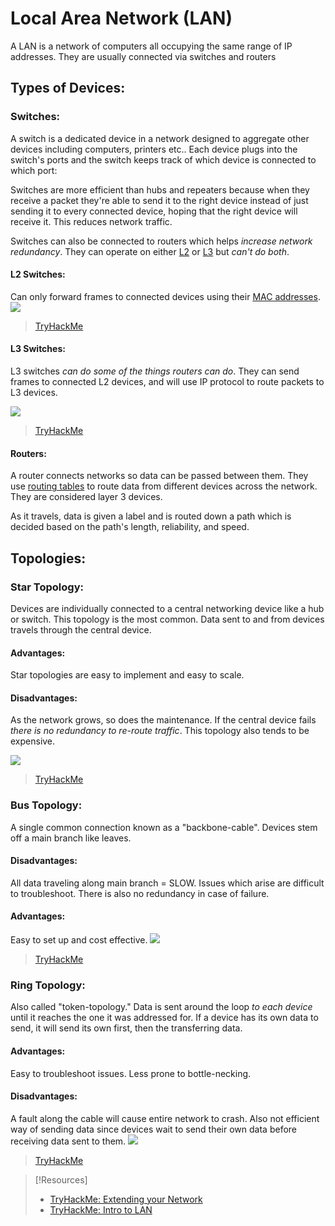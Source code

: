 
# Local Area Network (LAN)
A LAN is a network of computers all occupying the same range of IP addresses. They are usually connected via switches and routers
## Types of Devices:
### Switches:
A switch is a dedicated device in a network designed to aggregate other devices including computers, printers etc.. Each device plugs into the switch's ports and the switch keeps track of which device is connected to which port:

Switches are more efficient than hubs and repeaters because when they receive a packet they're able to send it to the right device instead of just sending it to every connected device, hoping that the right device will receive it. This reduces network traffic.

Switches can also be connected to routers which helps *increase network redundancy*. They can operate on either [L2](/networking/OSI/data-link-layer.md) or [L3](/networking/OSI/network-layer.md) but *can't do both*.
#### L2 Switches:
Can only forward frames to connected devices using their [MAC addresses](/networking/OSI/MAC-addresses.md).
![](/networking/networking-pics/LAN-1.png)
>	[TryHackMe](https://tryhackme.com/room/extendingyournetwork)
#### L3 Switches:
L3 switches *can do some of the things routers can do*. They can send frames to connected L2 devices, and will use IP protocol to route packets to L3 devices.

![](/networking/networking-pics/LAN-2.png) 
>	[TryHackMe](https://tryhackme.com/room/extendingyournetwork)
#### Routers:
A router connects networks so data can be passed between them. They use [routing tables](/networking/routing/routing-table.md) to route data from different devices across the network. They are considered layer 3 devices.

As it travels, data is given a label and is routed down a path which is decided based on the path's length, reliability, and speed.
## Topologies:
### Star Topology:
Devices are individually connected to a central networking device like a hub or switch. This topology is the most common. Data sent to and from devices travels through the central device.
#### Advantages:
Star topologies are easy to implement and easy to scale.
#### Disadvantages:
As the network grows, so does the maintenance. If the central device fails *there is no redundancy to re-route traffic*. This topology also tends to be expensive.

![](/networking/networking-pics/LAN-3.png)
>	[TryHackMe](https://tryhackme.com/room/introtolan)
### Bus Topology:
A single common connection known as a "backbone-cable". Devices stem off a main branch like leaves.
#### Disadvantages:
All data traveling along main branch = SLOW. Issues which arise are difficult to troubleshoot. There is also no redundancy in case of failure.
#### Advantages:
Easy to set up and cost effective.
![](/networking/networking-pics/LAN-4.png)
>	[TryHackMe](https://tryhackme.com/room/introtolan)
### Ring Topology:
Also called "token-topology." Data is sent around the loop *to each device* until it reaches the one it was addressed for. If a device has its own data to send, it will send its own first, then the transferring data.
#### Advantages:
Easy to troubleshoot issues. Less prone to bottle-necking.
#### Disadvantages:
A fault along the cable will cause entire network to crash. Also not efficient way of sending data since devices wait to send their own data before receiving  data sent to them.
![](/networking/networking-pics/LAN-5.png)
>	[TryHackMe](https://tryhackme.com/room/introtolan)

> [!Resources]
> - [TryHackMe: Extending your Network](https://tryhackme.com/room/extendingyournetwork)
> - [TryHackMe: Intro to LAN](https://tryhackme.com/room/introtolan)
